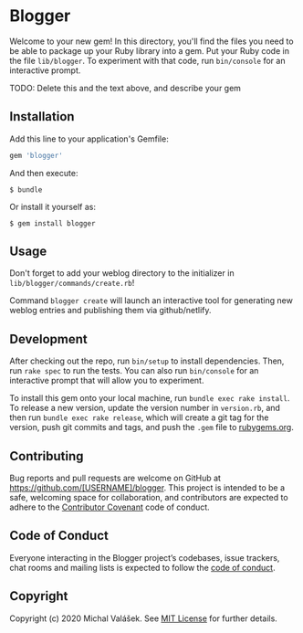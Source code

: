 # Blogger

Welcome to your new gem! In this directory, you'll find the files you need to be able to package up your Ruby library into a gem. Put your Ruby code in the file `lib/blogger`. To experiment with that code, run `bin/console` for an interactive prompt.

TODO: Delete this and the text above, and describe your gem

## Installation

Add this line to your application's Gemfile:

```ruby
gem 'blogger'
```

And then execute:

    $ bundle

Or install it yourself as:

    $ gem install blogger

## Usage

Don't forget to add your weblog directory to the initializer in `lib/blogger/commands/create.rb`!

Command `blogger create` will launch an interactive tool for generating new weblog entries and publishing them via github/netlify.

## Development

After checking out the repo, run `bin/setup` to install dependencies. Then, run `rake spec` to run the tests. You can also run `bin/console` for an interactive prompt that will allow you to experiment.

To install this gem onto your local machine, run `bundle exec rake install`. To release a new version, update the version number in `version.rb`, and then run `bundle exec rake release`, which will create a git tag for the version, push git commits and tags, and push the `.gem` file to [rubygems.org](https://rubygems.org).

## Contributing

Bug reports and pull requests are welcome on GitHub at https://github.com/[USERNAME]/blogger. This project is intended to be a safe, welcoming space for collaboration, and contributors are expected to adhere to the [Contributor Covenant](http://contributor-covenant.org) code of conduct.

## Code of Conduct

Everyone interacting in the Blogger project’s codebases, issue trackers, chat rooms and mailing lists is expected to follow the [code of conduct](https://github.com/[USERNAME]/blogger/blob/master/CODE_OF_CONDUCT.md).

## Copyright

Copyright (c) 2020 Michal Valášek. See [MIT License](LICENSE.txt) for further details.
